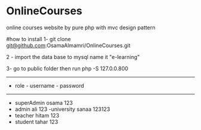 # OnlineCourses
online courses website by pure php with mvc design pattern

#how to install
1- git clone git@github.com:OsamaAlmamri/OnlineCourses.git

2 - import the data base to mysql name it "e-learning"

3- go to public folder then run 
      php -S 127.0.0.800 
     
  ----------------------------------------
  - role     -   username  - password
  - ------------------------------------
  - superAdmin   osama      123
  - admin   ali  123 
  -university sanaa    123123
  - teacher  hitam    123
  - student tahar  123  
  
  
      
      
